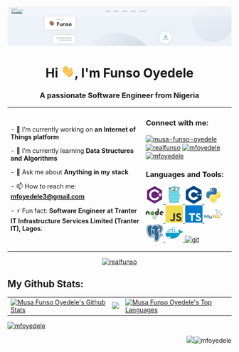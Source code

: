 <!--![MasterHead](https://blog.bit.ai/wp-content/uploads/2018/09/How-to-Embed-GitHub-Gists-in-Your-Documents-Blog-Banner.png)-->
![alt text](https://github.com/mfoyedele/mfoyedele/blob/main/mfoydele.png?raw=true)
<h1 align="center">Hi <img src="https://github.com/mfoyedele/mfoyedele/blob/main/wave.gif" width="30px">, I'm Funso Oyedele</h1>
<h3 align="center">A passionate Software Engineer from Nigeria</h3>
<!--<img align= "right" alt="Coding" width="375" src="https://cdn.dribbble.com/users/1162077/screenshots/3848914/media/320984a9ca58b3c73274c9259ecf6de8.gif">-->

<table>
  <tr>
    <td>
      <p>- 🔭 I’m currently working on <b>an Internet of Things platform</b></p>
      <p>- 🌱 I’m currently learning <b>Data Structures and Algorithms</b></p>
      <p>- 💬 Ask me about <b>Anything in my stack</b></p>
      <p>- 📫 How to reach me: <b><a href=mailto:mfoyedele3@gmail.com alt=email>mfoyedele3@gmail.com</a></b></p>
      <p>- ⚡ Fun fact: <b>Software Engineer at Tranter IT Infrastructure Services Limited (Tranter IT), Lagos.</b></p>
    </td>
    <td>
      <h3 align="left">Connect with me:</h3>
      <p align="left">
      <a href="https://www.linkedin.com/in/musa-funso-oyedele-14b262195" target="blank"><img align="center" src="https://raw.githubusercontent.com/rahuldkjain/github-profile-readme-generator/master/src/images/icons/Social/linked-in-alt.svg" alt="musa-funso-oyedele" height="30" width="40" /></a>
      <a href="https://twitter.com/realfunso" target="blank"><img align="center" src="https://raw.githubusercontent.com/rahuldkjain/github-profile-readme-generator/master/src/images/icons/Social/twitter.svg" alt="realfunso" height="30" width="40" /></a>
      <a href="https://web.facebook.com/realfunso?_rdc=1&_rdr" target="blank"><img align="center" src="https://raw.githubusercontent.com/rahuldkjain/github-profile-readme-generator/master/src/images/icons/Social/facebook.svg" alt="mfoyedele" height="30" width="40" /></a>
      <a href="https://instagram.com/realfunso" target="blank"><img align="center" src="https://raw.githubusercontent.com/rahuldkjain/github-profile-readme-generator/master/src/images/icons/Social/instagram.svg" alt="mfoyedele" height="30" width="40" /></a>
      </p>
      <h3 align="left">Languages and Tools:</h3>
      <p align="left"> 
        <a href="https://dotnet.microsoft.com/en-us/languages/csharp/" target="_blank" rel="noreferrer"> <img src="https://raw.githubusercontent.com/devicons/devicon/master/icons/csharp/csharp-plain.svg" alt="csharp" width="40" height="40"/> </a>
        <a href="https://go.dev/" target="_blank" rel="noreferrer"> <img src="https://raw.githubusercontent.com/devicons/devicon/master/icons/go/go-original.svg" alt="golang" width="40" height="40"/> </a>
        <a href="https://cplusplus.com/" target="_blank" rel="noreferrer"> <img src="https://raw.githubusercontent.com/devicons/devicon/master/icons/cplusplus/cplusplus-plain.svg" alt="cplusplus" width="40" height="40"/> </a>
  <a href="https://www.python.org" target="_blank" rel="noreferrer"> <img src="https://raw.githubusercontent.com/devicons/devicon/master/icons/python/python-original.svg" alt="python" width="40" height="40"/> </a> 
      <a href="https://nodejs.org" target="_blank" rel="noreferrer"> <img src="https://raw.githubusercontent.com/devicons/devicon/master/icons/nodejs/nodejs-original-wordmark.svg" alt="nodejs" width="40" height="40"/> </a>        
      <a href="https://developer.mozilla.org/en-US/docs/Web/JavaScript" target="_blank" rel="noreferrer"> <img src="https://raw.githubusercontent.com/devicons/devicon/master/icons/javascript/javascript-original.svg" alt="javascript" width="40" height="40"/> </a>
        <a href="https://www.typescriptlang.org/" target="_blank" rel="noreferrer"> <img src="https://raw.githubusercontent.com/devicons/devicon/master/icons/typescript/typescript-plain.svg" alt="typescript" width="40" height="40"/> </a>
      <a href="https://www.mysql.com/" target="_blank" rel="noreferrer"> <img src="https://raw.githubusercontent.com/devicons/devicon/master/icons/mysql/mysql-original-wordmark.svg" alt="mysql" width="40" height="40"/> </a>
        <a href="https://www.postgresql.org/" target="_blank" rel="noreferrer"> <img src="https://raw.githubusercontent.com/devicons/devicon/master/icons/postgresql/postgresql-plain.svg" alt="postgresql" width="40" height="40"/> </a>
        <a href="https://www.docker.com/" target="_blank" rel="noreferrer"> <img src="https://raw.githubusercontent.com/devicons/devicon/master/icons/docker/docker-plain.svg" alt="docker" width="40" height="40"/> </a>
      <a href="https://git-scm.com/" target="_blank" rel="noreferrer"> <img src="https://www.vectorlogo.zone/logos/git-scm/git-scm-icon.svg" alt="git" width="40" height="40"/> </a>  
      </p>    
    </td>
  </tr>
</table>

<p align="center"> <a href="https://twitter.com/realfunso" target="blank"><img src="https://img.shields.io/twitter/follow/realfunso?logo=twitter&style=for-the-badge" alt="realfunso" /></a> </p>

## My Github Stats:

<table>
  <tr>
    <td>
       <a href="https://github.com/mfoyedele"><img alt="Musa Funso Oyedele's Github Stats" src="https://github-readme-stats.vercel.app/api?username=mfoyedele&show_icons=true&count_private=true&theme=react&hide_border=true&bg_color=1d2a3a" /></a>
    </td>
    <td>      
       <a href="http://www.github.com/mfoyedele"><img src="https://github-readme-streak-stats.herokuapp.com/?user=mfoyedele&stroke=ffffff&background=1d2a3a&ring=5BCDEC&fire=5BCDEC&currStreakNum=ffffff&currStreakLabel=5BCDEC&sideNums=ffffff&sideLabels=ffffff&dates=ffffff&hide_border=true" /></a>
    </td>
    <td>
      <a href="https://github.com/mfoyedele"><img alt="Musa Funso Oyedele's Top Languages" src="https://github-readme-stats.vercel.app/api/top-langs/?username=mfoyedele&langs_count=6&count_private=true&layout=compact&theme=react&hide_border=true&bg_color=1d2a3a"/></a>
    </td>
  </tr>
</table>

<p align="left"> <a href="https://github.com/ryo-ma/github-profile-trophy"><img src="https://github-profile-trophy.vercel.app/?username=mfoyedele" alt="mfoyedele" /></a> </p>

<p align="right"> <img src="https://media.giphy.com/media/WUlplcMpOCEmTGBtBW/giphy.gif" width="30"><img src="https://komarev.com/ghpvc/?username=mfoyedele&label=Profile%20views&color=0e75b6&style=flat" alt="mfoyedele" /> </p>


<!--
<p><img align="left" src="https://github-readme-stats.vercel.app/api/top-langs?username=mfoyedele&show_icons=true&locale=en&layout=compact" alt="mfoyedele" /></p>
<p>&nbsp;<img align="center" src="https://github-readme-stats.vercel.app/api?username=mfoyedele&show_icons=true&locale=en" alt="mfoyedele" /></p>
<p><img align="center" src="https://github-readme-streak-stats.herokuapp.com/?user=mfoyedele&" alt="mfoyedele" /></p>
-->

<!--<p align="left"> <a href="https://github.com/ryo-ma/github-profile-trophy"><img src="https://github-profile-trophy.vercel.app/?username=mfoyedele" alt="mfoyedele" /></a> </p>-->
